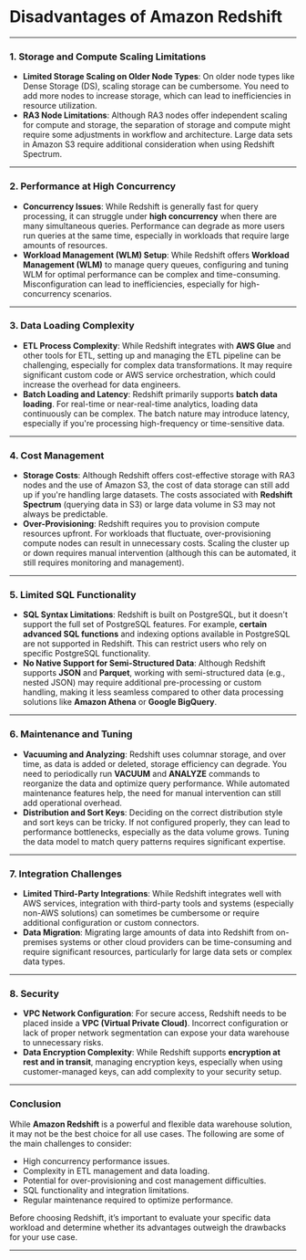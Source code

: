 # Disadvantages of Amazon Redshift

---

### 1. **Storage and Compute Scaling Limitations**
   - **Limited Storage Scaling on Older Node Types**: On older node types like Dense Storage (DS), scaling storage can be cumbersome. You need to add more nodes to increase storage, which can lead to inefficiencies in resource utilization.
   - **RA3 Node Limitations**: Although RA3 nodes offer independent scaling for compute and storage, the separation of storage and compute might require some adjustments in workflow and architecture. Large data sets in Amazon S3 require additional consideration when using Redshift Spectrum.

---

### 2. **Performance at High Concurrency**
   - **Concurrency Issues**: While Redshift is generally fast for query processing, it can struggle under **high concurrency** when there are many simultaneous queries. Performance can degrade as more users run queries at the same time, especially in workloads that require large amounts of resources.
   - **Workload Management (WLM) Setup**: While Redshift offers **Workload Management (WLM)** to manage query queues, configuring and tuning WLM for optimal performance can be complex and time-consuming. Misconfiguration can lead to inefficiencies, especially for high-concurrency scenarios.

---

### 3. **Data Loading Complexity**
   - **ETL Process Complexity**: While Redshift integrates with **AWS Glue** and other tools for ETL, setting up and managing the ETL pipeline can be challenging, especially for complex data transformations. It may require significant custom code or AWS service orchestration, which could increase the overhead for data engineers.
   - **Batch Loading and Latency**: Redshift primarily supports **batch data loading**. For real-time or near-real-time analytics, loading data continuously can be complex. The batch nature may introduce latency, especially if you're processing high-frequency or time-sensitive data.

---

### 4. **Cost Management**
   - **Storage Costs**: Although Redshift offers cost-effective storage with RA3 nodes and the use of Amazon S3, the cost of data storage can still add up if you're handling large datasets. The costs associated with **Redshift Spectrum** (querying data in S3) or large data volume in S3 may not always be predictable.
   - **Over-Provisioning**: Redshift requires you to provision compute resources upfront. For workloads that fluctuate, over-provisioning compute nodes can result in unnecessary costs. Scaling the cluster up or down requires manual intervention (although this can be automated, it still requires monitoring and management).

---

### 5. **Limited SQL Functionality**
   - **SQL Syntax Limitations**: Redshift is built on PostgreSQL, but it doesn't support the full set of PostgreSQL features. For example, **certain advanced SQL functions** and indexing options available in PostgreSQL are not supported in Redshift. This can restrict users who rely on specific PostgreSQL functionality.
   - **No Native Support for Semi-Structured Data**: Although Redshift supports **JSON** and **Parquet**, working with semi-structured data (e.g., nested JSON) may require additional pre-processing or custom handling, making it less seamless compared to other data processing solutions like **Amazon Athena** or **Google BigQuery**.

---

### 6. **Maintenance and Tuning**
   - **Vacuuming and Analyzing**: Redshift uses columnar storage, and over time, as data is added or deleted, storage efficiency can degrade. You need to periodically run **VACUUM** and **ANALYZE** commands to reorganize the data and optimize query performance. While automated maintenance features help, the need for manual intervention can still add operational overhead.
   - **Distribution and Sort Keys**: Deciding on the correct distribution style and sort keys can be tricky. If not configured properly, they can lead to performance bottlenecks, especially as the data volume grows. Tuning the data model to match query patterns requires significant expertise.

---

### 7. **Integration Challenges**
   - **Limited Third-Party Integrations**: While Redshift integrates well with AWS services, integration with third-party tools and systems (especially non-AWS solutions) can sometimes be cumbersome or require additional configuration or custom connectors.
   - **Data Migration**: Migrating large amounts of data into Redshift from on-premises systems or other cloud providers can be time-consuming and require significant resources, particularly for large data sets or complex data types.

---

### 8. **Security**
   - **VPC Network Configuration**: For secure access, Redshift needs to be placed inside a **VPC (Virtual Private Cloud)**. Incorrect configuration or lack of proper network segmentation can expose your data warehouse to unnecessary risks.
   - **Data Encryption Complexity**: While Redshift supports **encryption at rest and in transit**, managing encryption keys, especially when using customer-managed keys, can add complexity to your security setup.

---

### Conclusion

While **Amazon Redshift** is a powerful and flexible data warehouse solution, it may not be the best choice for all use cases. The following are some of the main challenges to consider:
- High concurrency performance issues.
- Complexity in ETL management and data loading.
- Potential for over-provisioning and cost management difficulties.
- SQL functionality and integration limitations.
- Regular maintenance required to optimize performance.

Before choosing Redshift, it’s important to evaluate your specific data workload and determine whether its advantages outweigh the drawbacks for your use case.

---

